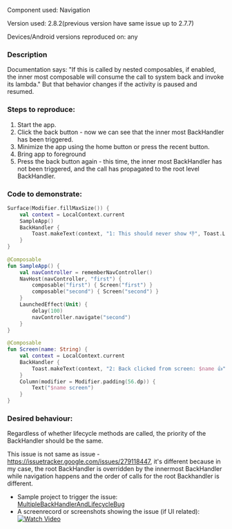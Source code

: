 Component used: Navigation

Version used: 2.8.2(previous version have same issue up to 2.7.7)

Devices/Android versions reproduced on: any

### Description
Documentation says: "If this is called by nested composables, if enabled, the inner most composable will consume the call to system back and invoke its lambda."
But that behavior changes if the activity is paused and resumed.

### Steps to reproduce:
1. Start the app.
2. Click the back button - now we can see that the inner most BackHandler has been triggered.
3. Minimize the app using the home button or press the recent button.
4. Bring app to foreground
5. Press the back button again - this time, the inner most BackHandler has not been triggered, and the call has propagated to the root level BackHandler.

### Code to demonstrate:

```kotlin
Surface(Modifier.fillMaxSize()) {  
    val context = LocalContext.current  
    SampleApp()  
    BackHandler {  
        Toast.makeText(context, "1: This should never show 👎", Toast.LENGTH_SHORT).show()// root BackHandler
    }  
}
  
@Composable  
fun SampleApp() {  
    val navController = rememberNavController()  
    NavHost(navController, "first") {  
        composable("first") { Screen("first") }  
        composable("second") { Screen("second") }  
    }  
    LaunchedEffect(Unit) {  
        delay(100)  
        navController.navigate("second")  
    }  
}  
  
@Composable  
fun Screen(name: String) {  
    val context = LocalContext.current  
    BackHandler {  
        Toast.makeText(context, "2: Back clicked from screen: $name 👍", Toast.LENGTH_SHORT).show()  
    }  
    Column(modifier = Modifier.padding(56.dp)) {  
        Text("$name screen")  
    }  
}
```

### Desired behaviour:
Regardless of whether lifecycle methods are called, the priority of the BackHandler should be the same.


This issue is not same as issue - https://issuetracker.google.com/issues/279118447, it's different because in my case, the root BackHandler is overridden by the innermost BackHandler while navigation happens and the order of calls for the root Backhandler is different.

- Sample project to trigger the issue: [MultipleBackHandlerAndLifecycleBug](https://github.com/runaloop/MultipleBackHandlerAndLifecycleBug)
- A screenrecord or screenshots showing the issue (if UI related): [![Watch Video](https://img.youtube.com/vi/W4vm-hYhUo8/0.jpg)](https://youtu.be/W4vm-hYhUo8)
